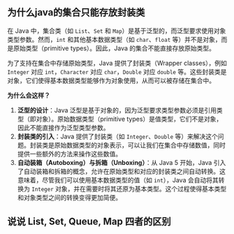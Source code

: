 ## 为什么java的集合只能存放封装类

在 Java 中，集合类（如 `List`、`Set` 和 `Map`）是基于泛型的，而泛型要求使用对象类型参数。然而，`int` 和其他基本数据类型（如 `char`、`float` 等）并不是对象，而是原始类型（primitive types）。因此，Java 的集合不能直接存放原始类型。

为了支持在集合中存储原始类型，Java 提供了封装类（Wrapper classes），例如 `Integer` 对应 `int`，`Character` 对应 `char`，`Double` 对应 `double` 等。这些封装类是对象，它们使得基本数据类型能够作为对象使用，从而可以被存储在集合中。

**为什么会这样？**

1. **泛型的设计**：Java 泛型是基于对象的，因为泛型要求类型参数必须是引用类型（即对象）。原始数据类型（primitive types）是值类型，它们不是对象，因此不能直接作为泛型类型参数。
2. **封装类的引入**：Java 提供了封装类（如 `Integer`、`Double` 等）来解决这个问题。封装类是原始数据类型的对象表示，可以让我们在集合中存储数值，同时提供一些额外的方法来操作这些数值。
3. **自动装箱（Autoboxing）与拆箱（Unboxing）**：从 Java 5 开始，Java 引入了自动装箱和拆箱的概念，允许在原始类型和对应的封装类之间自动转换。这意味着，尽管我们可以使用基本数据类型的值（如 `int`），Java 会自动将其转换为 `Integer` 对象，并在需要时将其还原为基本类型。这个过程使得基本类型和对象类型之间的转换变得更加简便。

## 说说 List, Set, Queue, Map 四者的区别
